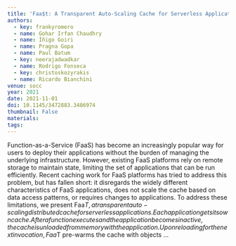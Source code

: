 ```yaml
---
title: 'Faa$t: A Transparent Auto-Scaling Cache for Serverless Applications'
authors:
  - key: frankyromero
  - name: Gohar Irfan Chaudhry
  - name: Íñigo Goiri
  - name: Pragna Gopa
  - name: Paul Batum
  - key: neerajadwadkar
  - name: Rodrigo Fonseca
  - key: christoskozyrakis
  - name: Ricardo Bianchini
venue: socc
year: 2021
date: 2021-11-01
doi: 10.1145/3472883.3486974
thumbnail: False
materials:
tags:
---
```

Function-as-a-Service (FaaS) has become an increasingly popular way for users to deploy their applications without the burden of managing the underlying infrastructure. However, existing FaaS platforms rely on remote storage to maintain state, limiting the set of applications that can be run efficiently. Recent caching work for FaaS platforms has tried to address this problem, but has fallen short: it disregards the widely different characteristics of FaaS applications, does not scale the cache based on data access patterns, or requires changes to applications. To address these limitations, we present Faa$T, a transparent auto-scaling distributed cache for serverless applications. Each application gets its own cache. After a function executes and the application becomes inactive, the cache is unloaded from memory with the application. Upon reloading for the next invocation, Faa$T pre-warms the cache with objects …
